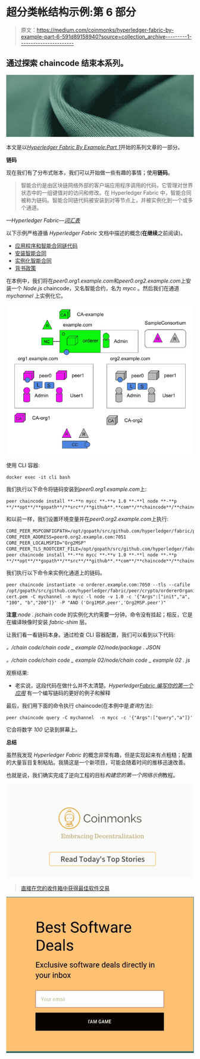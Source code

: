 # 超分类帐结构示例:第 6 部分

> 原文：<https://medium.com/coinmonks/hyperledger-fabric-by-example-part-6-591d89158940?source=collection_archive---------1----------------------->

## 通过探索 chaincode 结束本系列。

![](img/214f1ce0da2b96693e553965f121bf28.png)

本文是以[*Hyperledger Fabric By Example:Part 1*](/@johntucker_48673/hyperledger-fabric-by-example-part-1-758547e9fb04)开始的系列文章的一部分。

**链码**

现在我们有了分布式账本，我们可以开始做一些有趣的事情；使用**链码**。

> 智能合约是由区块链网络外部的客户端应用程序调用的代码，它管理对世界状态中的一组键值对的访问和修改。在 Hyperledger Fabric 中，智能合同被称为链码。智能合同链代码被安装到对等节点上，并被实例化到一个或多个通道。

*—Hyperledger Fabric—*[*词汇表*](https://hyperledger-fabric.readthedocs.io/en/latest/glossary.html#smart-contract)

以下示例严格遵循 *Hyperledger Fabric* 文档中描述的概念(**在继续**之前阅读)。

*   [应用程序和智能合同链代码](https://hyperledger-fabric.readthedocs.io/en/latest/network/network.html#applications-and-smart-contract-chaincode)
*   [安装智能合同](https://hyperledger-fabric.readthedocs.io/en/latest/network/network.html#installing-a-smart-contract)
*   [实例化智能合同](https://hyperledger-fabric.readthedocs.io/en/latest/network/network.html#instantiating-a-smart-contract)
*   [背书政策](https://hyperledger-fabric.readthedocs.io/en/latest/network/network.html#endorsement-policy)

在本例中，我们将在*peer0.org1.example.com*和*peer0.org2.example.com*上安装一个 *Node.js* chaincode，又名智能合约，名为 *mycc* 。然后我们在通道 *mychannel* 上实例化它。

![](img/8f69691ddf28926257e8a2093c2d0d0f.png)

使用 CLI 容器:

```
docker exec -it cli bash
```

我们执行以下命令将链码安装到*peer0.org1.example.com*上:

```
peer chaincode install **-**n mycc **-**v 1.0 **-**l node **-**p **/**opt**/**gopath**/**src**/**github**.**com**/**chaincode**/**chaincode_example02**/**node**/**
```

和以前一样，我们设置环境变量并在*peer0.org2.example.com*上执行:

```
CORE_PEER_MSPCONFIGPATH=/opt/gopath/src/github.com/hyperledger/fabric/peer/crypto/peerOrganizations/org2.example.com/users/Admin@org2.example.com/msp CORE_PEER_ADDRESS=peer0.org2.example.com:7051 CORE_PEER_LOCALMSPID="Org2MSP" CORE_PEER_TLS_ROOTCERT_FILE=/opt/gopath/src/github.com/hyperledger/fabric/peer/crypto/peerOrganizations/org2.example.com/peers/peer0.org2.example.com/tls/ca.crt peer chaincode install **-**n mycc **-**v 1.0 **-**l node **-**p **/**opt**/**gopath**/**src**/**github**.**com**/**chaincode**/**chaincode_example02**/**node**/**
```

我们执行以下命令来实例化通道上的链码。

```
peer chaincode instantiate -o orderer.example.com:7050 --tls --cafile /opt/gopath/src/github.com/hyperledger/fabric/peer/crypto/ordererOrganizations/example.com/orderers/orderer.example.com/msp/tlscacerts/tlsca.example.com-cert.pem -C mychannel -n mycc -l node -v 1.0 -c '{"Args":["init","a", "100", "b","200"]}' -P "AND ('Org1MSP.peer','Org2MSP.peer')"
```

**注意**:*node . js*chain code 的实例化大约需要一分钟。命令没有挂起；相反，它是在编译映像时安装 *fabric-shim* 层。

让我们看一看链码本身。通过检查 CLI 容器配置，我们可以看到以下代码:

*。/chain code/chain code _ example 02/node/package . JSON*

*。/chain code/chain code _ example 02/node/chain code _ example 02 . js*

观察结果:

*   老实说，这段代码在做什么并不太清楚。*Hyperledger*[*Fabric 编写你的第一个应用*](https://hyperledger-fabric.readthedocs.io/en/latest/write_first_app.html#) 有一个编写链码的更好的例子和解释

最后，我们用下面的命令执行 chaincode(在本例中是*查询*方法):

```
peer chaincode query -C mychannel  -n mycc -c '{"Args":["query","a"]}'
```

它会将数字 *100* 记录到屏幕上。

**总结**

虽然我发现 *Hyperledger Fabric* 的概念非常有趣，但是实现起来有点粗糙；配置的大量盲目复制粘贴。我猜这是一个新项目，可能会随着时间的推移迅速改善。

也就是说，我们确实完成了逆向工程的目标*构建您的第一个网络示例*教程。

[![](img/449450761cd76f44f9ae574333f9e9af.png)](http://bit.ly/2G71Sp7)

> [直接在您的收件箱中获得最佳软件交易](https://coincodecap.com/?utm_source=coinmonks)

[![](img/7c0b3dfdcbfea594cc0ae7d4f9bf6fcb.png)](https://coincodecap.com/?utm_source=coinmonks)